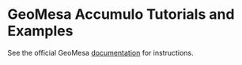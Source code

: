 GeoMesa Accumulo Tutorials and Examples
=======================================

See the official GeoMesa [documentation](http://www.geomesa.org/documentation/tutorials/index.html) for instructions.
